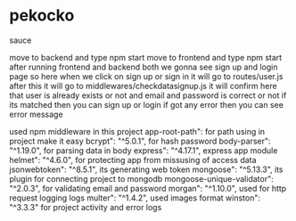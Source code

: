 # pekocko
sauce

move to backend and type npm start 
move to frontend and type npm start
after running frontend and backend both 
we gonna see sign up and login page so here when we click on sign up or sign in it will go to routes/user.js after this it will go to middlewares/checkdatasignup.js
it will confirm here that user is already exists or not and email and password is correct or not if its matched then you can sign up or login 
if got any error then you can see error message

used npm middleware in this project
app-root-path": for path using in project make it easy 
bcrypt": "^5.0.1", for hash password
body-parser": "^1.19.0", for parsing data in body 
express": "^4.17.1", express app module
helmet": "^4.6.0", for protecting app from missusing of access data
jsonwebtoken": "^8.5.1", its generating web token
mongoose": "^5.13.3", its plugin for connecting project to mongodb
mongoose-unique-validator": "^2.0.3", for validating email and password
morgan": "^1.10.0", used for http request logging logs
multer": "^1.4.2", used images format
winston": "^3.3.3" for project activity and error logs